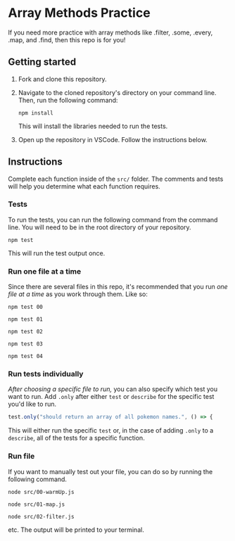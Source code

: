 # Array Methods Practice

If you need more practice with array methods like .filter, .some, .every, .map, and .find, then this repo is for you!

## Getting started

1. Fork and clone this repository.

1. Navigate to the cloned repository's directory on your command line. Then, run the following command:

   ```
   npm install
   ```

   This will install the libraries needed to run the tests.

1. Open up the repository in VSCode. Follow the instructions below.

## Instructions

Complete each function inside of the `src/` folder. The comments and tests will help you determine what each function requires.

### Tests

To run the tests, you can run the following command from the command line. You will need to be in the root directory of your repository.

```
npm test
```

This will run the test output once.

### Run one file at a time

Since there are several files in this repo, it's recommended that you run _one file at a time_ as you work through them. Like so:

```
npm test 00
```

```
npm test 01
```

```
npm test 02
```

```
npm test 03
```

```
npm test 04
```

### Run tests individually

_After choosing a specific file to run,_ you can also specify which test you want to run. Add `.only` after either `test` or `describe` for the specific test you'd like to run.

```js
test.only("should return an array of all pokemon names.", () => {
```

This will either run the specific `test` or, in the case of adding `.only` to a `describe`, all of the tests for a specific function.

### Run file

If you want to manually test out your file, you can do so by running the following command.

```
node src/00-warmUp.js
```
```
node src/01-map.js
```
```
node src/02-filter.js
```
etc.
The output will be printed to your terminal.
